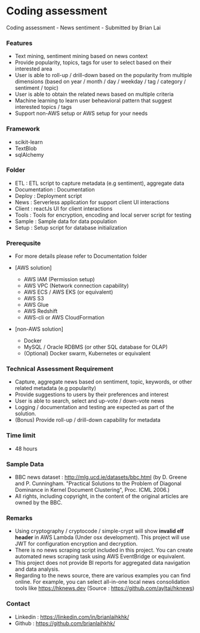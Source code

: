 # Coding assessment
Coding assessment - News sentiment - Submitted by Brian Lai

### Features

- Text mining, sentiment mining based on news context
- Provide popularity, topics, tags for user to select based on their interested area
- User is able to roll-up / drill-down based on the popularity from multiple dimensions (based on year / month / day / weekday / tag / category / sentiment / topic)
- User is able to obtain the related news based on multiple criteria
- Machine learning to learn user beheavioral pattern that suggest interested topics / tags
- Support non-AWS setup or AWS setup for your needs

### Framework 

- scikit-learn
- TextBlob
- sqlAlchemy

### Folder

- ETL : ETL script to capture metadata (e.g sentiment), aggregate data
- Documentation : Documentation
- Deploy : Deployment script
- News : Serverless application for support client UI interactions
- Client : reactJs UI for client interactions
- Tools : Tools for encryption, encoding and local server script for testing
- Sample : Sample data for data population
- Setup : Setup script for database initialization

### Prerequsite

- For more details please refer to Documentation folder

- [AWS solution]
   - AWS IAM (Permission setup)
   - AWS VPC (Network connection capability)
   - AWS ECS / AWS EKS (or equivalent)
   - AWS S3
   - AWS Glue
   - AWS Redshift
   - AWS-cli or AWS CloudFormation

- [non-AWS solution]
   - Docker
   - MySQL / Oracle RDBMS (or other SQL database for OLAP)
   - (Optional) Docker swarm, Kubernetes or equivalent 

### Technical Assessment Requirement

- Capture, aggregate news based on sentiment, topic, keywords, or other related metadata (e.g popularity)
- Provide suggestions to users by their preferences and interest
- User is able to search, select and up-vote / down-vote news
- Logging / documentation and testing are expected as part of the solution.
- (Bonus) Provide roll-up / drill-down capability for metadata

### Time limit

- 48 hours

### Sample Data
- BBC news dataset : http://mlg.ucd.ie/datasets/bbc.html (by D. Greene and P. Cunningham. "Practical Solutions to the Problem of Diagonal Dominance in Kernel Document Clustering", Proc. ICML 2006.)
- All rights, including copyright, in the content of the original articles are owned by the BBC.

### Remarks
- Using cryptography / cryptocode / simple-crypt will show **invalid elf header** in AWS Lambda (Under osx development). This project will use JWT for configuration encryption and decryption.
- There is no news scraping script included in this project. You can create automated news scraping task using AWS EventBridge or equivalent.
- This project does not provide BI reports for aggregated data navigation and data analysis.
- Regarding to the news source, there are various examples you can find online. For example, you can select all-in-one local news consolidation tools like https://hknews.dev (Source : https://github.com/ayltai/hknews) 

### Contact
- Linkedin : https://linkedin.com/in/brianlaihkhk/
- Github : https://github.com/brianlaihkhk/
